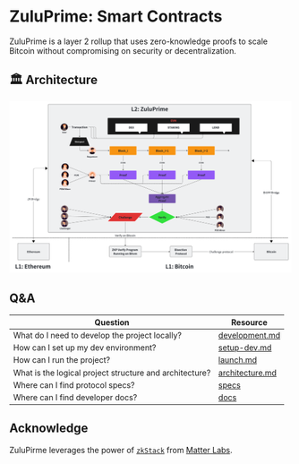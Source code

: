 # ZuluPrime: Smart Contracts

ZuluPrime is a layer 2 rollup that uses zero-knowledge proofs to scale Bitcoin without compromising on security or
decentralization.

## 🏛 Architecture

![zuluprime-architecture.svg](./zuluprime-architecture.svg)

## Q&A

| Question                                                | Resource                                                         |
|---------------------------------------------------------|------------------------------------------------------------------|
| What do I need to develop the project locally?          | [development.md](docs/guides/development.md)                     |
| How can I set up my dev environment?                    | [setup-dev.md](docs/guides/setup-dev.md)                         |
| How can I run the project?                              | [launch.md](docs/guides/launch.md)                               |
| What is the logical project structure and architecture? | [architecture.md](docs/guides/architecture.md)                   |
| Where can I find protocol specs?                        | [specs](docs/specs/README.md)                                    |
| Where can I find developer docs?                        | [docs](https://docs.zulunetwork.io/introduction/welcome-to-zulu) |

## Acknowledge

ZuluPirme leverages the power of [`zkStack`](https://github.com/matter-labs/zksync-era)
from [Matter Labs](https://github.com/matter-labs). 


